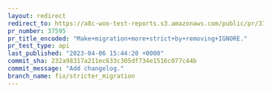 ```yaml
---
layout: redirect
redirect_to: https://a8c-woo-test-reports.s3.amazonaws.com/public/pr/37595/api/index.html
pr_number: 37595
pr_title_encoded: "Make+migration+more+strict+by+removing+IGNORE."
pr_test_type: api
last_published: "2023-04-06 15:44:20 +0000"
commit_sha: 232a98317a211ec633c305df734e1516c077c44b
commit_message: "Add changelog."
branch_name: fix/stricter_migration
---
```

